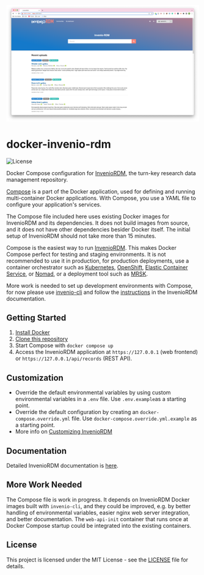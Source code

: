 ![Screenshot](screenshot.png)

# docker-invenio-rdm

![License](https://img.shields.io/github/license/front-matter/docker-invenio-rdm.svg)

Docker Compose configuration for [InvenioRDM](https://inveniordm.docs.cern.ch/), the turn-key research data management repository.

[Compose](https://docs.docker.com/compose/) is a part of the Docker application, used for defining and running multi-container Docker applications. With Compose, you use a YAML file to configure your application's services. 

The Compose file included here uses existing Docker images for InvenioRDM and its dependencies. It does not build images from source, and it does not have other dependencies besider Docker itself. The initial setup of InvenioRDM should not take more than 15 minutes.

Compose is the easiest way to run [InvenioRDM](https://inveniordm.docs.cern.ch/). This makes Docker Compose perfect for testing and staging environments. It is not recommended to use it in production, for production deployments, use a container orchestrator such as [Kubernetes](https://kubernetes.io/), [OpenShift](https://docs.openshift.com/), [Elastic Container Service](https://aws.amazon.com/ecs/), or [Nomad](https://www.nomadproject.io/), or a deployment tool such as [MRSK](https://mrsk.dev/).

More work is needed to set up development environments with Compose, for now please use [invenio-cli](https://github.com/inveniosoftware/invenio-cli) and follow the [instructions](https://inveniordm.docs.cern.ch/develop/getting-started/instance-development/]) in the InvenioRDM documentation.

## Getting Started

1. [Install Docker](https://docs.docker.com/install/)
1. [Clone this repository](https://docs.github.com/en/repositories/creating-and-managing-repositories/cloning-a-repository)
1. Start Compose with `docker compose up`
1. Access the InvenioRDM application at `https://127.0.0.1` (web frontend) or `https://127.0.0.1/api/records` (REST API).

## Customization

* Override the default environmental variables by using custom environmental variables in a `.env` file. Use `.env.example`as a starting point. 
* Override the default configuration by creating an `docker-compose.override.yml` file. Use `docker-compose.override.yml.example` as a starting point.
* More info on [Customizing InvenioRDM](https://inveniordm.docs.cern.ch/customize/)

## Documentation

Detailed InvenioRDM documentation is [here](https://inveniordm.docs.cern.ch/).

## More Work Needed

The Compose file is work in progress. It depends on InvenioRDM Docker images built with `invenio-cli`, and they could be improved, e.g. by better handling of environmental variables, easier nginx web server integration, and better documentation. The `web-api-init` container that runs once at Docker Compose startup could be integrated into the existing containers.

## License

This project is licensed under the MIT License - see the [LICENSE](LICENSE) file for details.